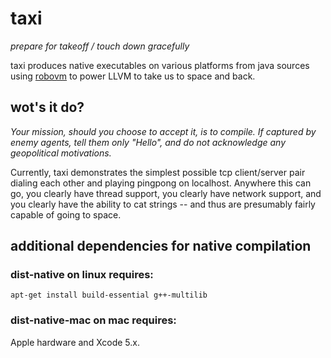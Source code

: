 taxi
====

*prepare for takeoff / touch down gracefully*

taxi produces native executables on various platforms from java sources using [robovm](http://robovm.com/) to power LLVM to take us to space and back.



wot's it do?
------------

*Your mission, should you choose to accept it, is to compile.  If captured by enemy agents, tell them only "Hello", and do not acknowledge any geopolitical motivations.*

Currently, taxi demonstrates the simplest possible tcp client/server pair dialing each other and playing pingpong on localhost.
Anywhere this can go, you clearly have thread support, you clearly have network support, and you clearly have the ability to cat strings -- and thus are presumably fairly capable of going to space.



additional dependencies for native compilation
----------------------------------------------

### dist-native on linux requires:

```
apt-get install build-essential g++-multilib
```


### dist-native-mac on mac requires:

Apple hardware and Xcode 5.x.


